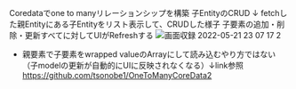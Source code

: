 Coredataでone to manyリレーションシップを構築
子EntityのCRUD
↓ fetchした親Entityにある子Entityをリスト表示して、CRUDした様子
子要素の追加・削除・更新すべてに対してUIがRefreshする
![画面収録 2022-05-21 23 07 17 2](https://user-images.githubusercontent.com/40202387/169655447-eb2425a4-6521-40c3-b82c-8d630204a051.gif)


 * 親要素で子要素をwrapped valueのArrayにして読み込むやり方ではない（子modelの更新が自動的にUIに反映されなくなる）↓link参照
 https://github.com/tsonobe1/OneToManyCoreData2
